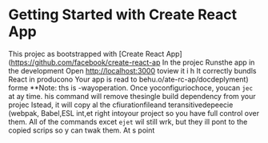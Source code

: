 # Getting Started with Create React App
This projec as bootstrapped with
[Create React App](https://github.com/facebook/create-react-ap
In the projec
Runsthe app in the development
Open [http://localhost:3000](http://ocalhost:3000) toview it i h
It correctly bundls React in producono
Your app is read to behu.o/ate-rc-ap/docdeplyment) forme 
**Note: ths is  -wayoperation. Once yoconfiguriochoce, youcan `jec` at ay time. his command will remove thesingle build dependency from your projec
Istead, it will copy al the cfiurationfileand teransitivedepeecie (webpak, Babel,ESL
int,et right intoyour project so you have
full control over them. All of the commands excet `ejet` wil still wrk, but they ill 
pont to the copied scrips so y can twak them. At s point
